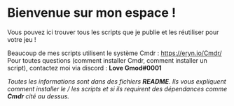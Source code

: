 # Bienvenue sur mon espace !
Vous pouvez ici trouver tous les scripts que je publie et les réutiliser pour votre jeu !

Beaucoup de mes scripts utilisent le système Cmdr : https://eryn.io/Cmdr/
Pour toutes questions (comment installer Cmdr, comment installer un script), contactez moi via discord : **Love Gmod#0001**

*Toutes les informations sont dans des fichiers **README**. Ils vous expliquent comment installer le / les scripts et si ils requirent des dépendances comme **Cmdr** cité au dessus.*
